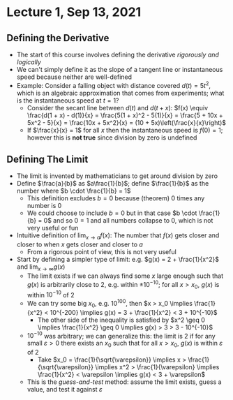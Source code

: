 # Lecture 1, Sep 13, 2021

## Defining the Derivative

* The start of this course involves defining the derivative *rigorously and logically*
* We can't simply define it as the slope of a tangent line or instantaneous speed because neither are well-defined
* Example: Consider a falling object with distance covered $d(t) = 5t^2$, which is an algebraic approximation that comes from experiments; what is the instantaneous speed at $t = 1$?
	* Consider the secant line between $d(t)$ and $d(t + x)$: $f(x) \equiv \frac{d(1 + x) - d(1)}{x} = \frac{5(1 + x)^2 - 5(1)}{x} = \frac{5 + 10x + 5x^2 - 5}{x} = \frac{10x + 5x^2}{x} = (10 + 5x)\left(\frac{x}{x}\right)$
	* If $\frac{x}{x} = 1$ for all $x$ then the instantaneous speed is $f(0) = 1$; however this is **not true** since division by zero is undefined

## Defining The Limit

* The limit is invented by mathematicians to get around division by zero
* Define $\frac{a}{b}$ as $a\frac{1}{b}$; define $\frac{1}{b}$ as the number where $b \cdot \frac{1}{b} = 1$
	* This definition excludes $b = 0$ because (theorem) $0$ times any number is 0
	* We could choose to include $b = 0$ but in that case $b \cdot \frac{1}{b} = 0$ and so $0 = 1$ and all numbers collapse to $0$, which is not very useful or fun
* Intuitive definition of $\lim _{x \to a} f(x)$: The number that $f(x)$ gets closer and closer to when $x$ gets closer and closer to $a$
	* From a rigorous point of view, this is not very useful
* Start by defining a simpler type of limit: e.g. $g(x) = 2 + \frac{1}{x^2}$ and $\lim _{x \to \infty} g(x)$
	* The limit exists if we can always find some $x$ large enough such that $g(x)$ is arbitrarily close to $2$, e.g. within $\pm 10^{-10}$; for all $x > x_0$, $g(x)$ is within $10^{-10}$ of $2$
	* We can try some big $x_0$, e.g. $10^{100}$, then $x > x_0 \implies \frac{1}{x^2} < 10^{-200} \implies g(x) = 3 + \frac{1}{x^2} < 3 + 10^{-10}$
		* The other side of the inequality is satisfied by $x^2 \geq 0 \implies \frac{1}{x^2} \geq 0 \implies g(x) > 3 > 3 - 10^{-10}$
	* $10^{-10}$ was arbitrary; we can generalize this: the limit is $2$ if for any small $\varepsilon > 0$ there exists an $x_0$ such that for all $x > x_0$, $g(x)$ is within $\varepsilon$ of $2$
		* Take $x_0 = \frac{1}{\sqrt{\varepsilon}} \implies x > \frac{1}{\sqrt{\varepsilon}} \implies x^2 > \frac{1}{\varepsilon} \implies \frac{1}{x^2} < \varepsilon \implies g(x) < 3 + \varepsilon$
	* This is the *guess-and-test* method: assume the limit exists, guess a value, and test it against $\varepsilon$

